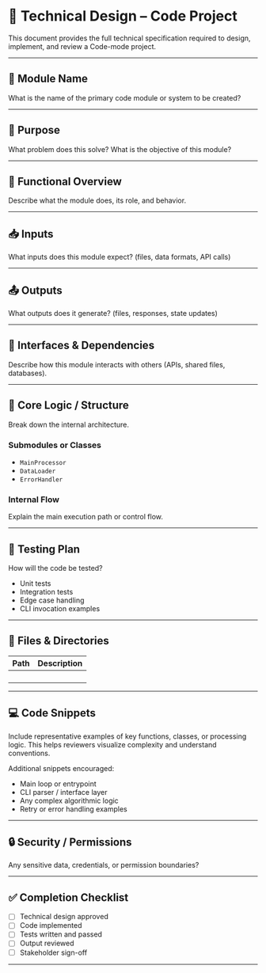 # 🧠 Technical Design – Code Project

This document provides the full technical specification required to design, implement, and review a Code-mode project.

---

## 📛 Module Name
What is the name of the primary code module or system to be created?

---

## 🎯 Purpose
What problem does this solve? What is the objective of this module?

---

## 🧩 Functional Overview
Describe what the module does, its role, and behavior.

---

## 📥 Inputs
What inputs does this module expect? (files, data formats, API calls)

---

## 📤 Outputs
What outputs does it generate? (files, responses, state updates)

---

## 🔄 Interfaces & Dependencies
Describe how this module interacts with others (APIs, shared files, databases).

---

## 🧠 Core Logic / Structure
Break down the internal architecture.

### Submodules or Classes
- `MainProcessor`
- `DataLoader`
- `ErrorHandler`

### Internal Flow
Explain the main execution path or control flow.

---

## 🧪 Testing Plan
How will the code be tested?

- Unit tests
- Integration tests
- Edge case handling
- CLI invocation examples

---

## 📂 Files & Directories

| Path                 | Description                  |
|----------------------|------------------------------|
|             |   |
|             |   |
|             |   |
|             |   |


---

## 💻 Code Snippets

Include representative examples of key functions, classes, or processing logic. This helps reviewers visualize complexity and understand conventions.


Additional snippets encouraged:
- Main loop or entrypoint
- CLI parser / interface layer
- Any complex algorithmic logic
- Retry or error handling examples

---

## 🔒 Security / Permissions
Any sensitive data, credentials, or permission boundaries?

---

## ✅ Completion Checklist

- [ ] Technical design approved
- [ ] Code implemented
- [ ] Tests written and passed
- [ ] Output reviewed
- [ ] Stakeholder sign-off

---
